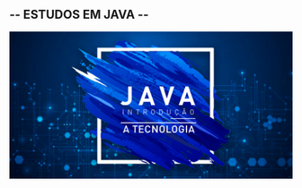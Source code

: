 ##  -- ESTUDOS EM JAVA -- 

<p align="center">
  <img src="https://github.com/isaquelimaof/java-estudos/blob/main/imagens/artigo-introducao-a-tecnologia-java-25899.png?raw=true" width="700">
</p>


